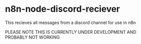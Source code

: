 # n8n-node-discord-reciever
This recieves all messages from a discord channel for use in n8n

PLEASE NOTE THIS IS CURRENTLY UNDER DEVELOPMENT AND PROBABLY NOT WORKING
